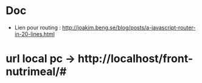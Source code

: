 # Doc

* Lien pour routing : <http://joakim.beng.se/blog/posts/a-javascript-router-in-20-lines.html>

# url local pc -> http://localhost/front-nutrimeal/#